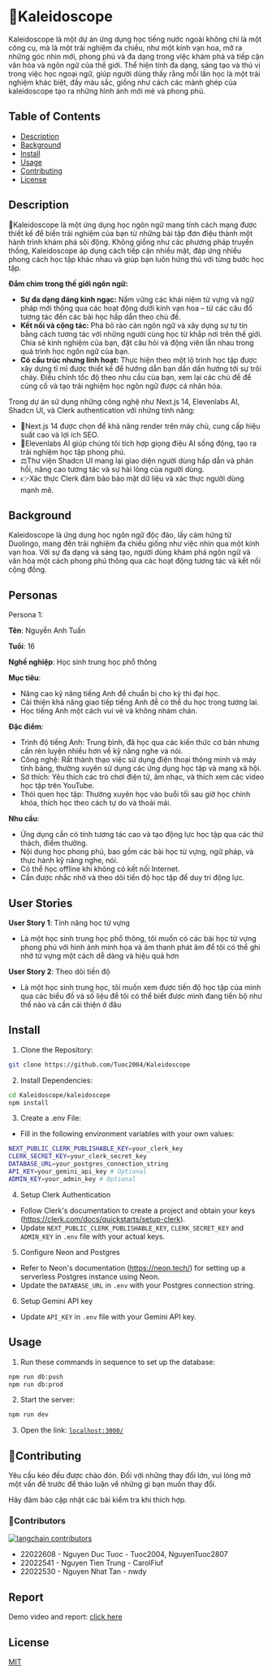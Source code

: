 # 🏫Kaleidoscope

Kaleidoscope là một dự án ứng dụng học tiếng nước ngoài không chỉ là một công cụ, mà là một trải nghiệm đa chiều, như một kính vạn hoa, mở ra những góc nhìn mới, phong phú và đa dạng trong việc khám phá và tiếp cận văn hóa và ngôn ngữ của thế giới. Thể hiện tính đa dạng, sáng tạo và thú vị trong việc học ngoại ngữ, giúp người dùng thấy rằng mỗi lần học là một trải nghiệm khác biệt, đầy màu sắc, giống như cách các mảnh ghép của kaleidoscope tạo ra những hình ảnh mới mẻ và phong phú.

## Table of Contents

- [Description](#description)
- [Background](#background)
- [Install](#install)
- [Usage](#usage)
- [Contributing](#contributing)
- [License](#license)

## Description

🚀Kaleidoscope là một ứng dụng học ngôn ngữ mang tính cách mạng được thiết kế để biến trải nghiệm của bạn từ những bài tập đơn điệu thành một hành trình khám phá sôi động. Không giống như các phương pháp truyền thống, Kaleidoscope áp dụng cách tiếp cận nhiều mặt, đáp ứng nhiều phong cách học tập khác nhau và giúp bạn luôn hứng thú với từng bước học tập.

**Đắm chìm trong thế giới ngôn ngữ:**

- **Sự đa dạng đáng kinh ngạc:** Nắm vững các khái niệm từ vựng và ngữ pháp mới thông qua các hoạt động dưới kính vạn hoa – từ các câu đố tương tác đến các bài học hấp dẫn theo chủ đề.
- **Kết nối và cộng tác:** Phá bỏ rào cản ngôn ngữ và xây dựng sự tự tin bằng cách tương tác với những người cùng học từ khắp nơi trên thế giới. Chia sẻ kinh nghiệm của bạn, đặt câu hỏi và động viên lẫn nhau trong quá trình học ngôn ngữ của bạn.
- **Có cấu trúc nhưng linh hoạt:** Thực hiện theo một lộ trình học tập được xây dựng tỉ mỉ được thiết kế để hướng dẫn bạn dần dần hướng tới sự trôi chảy. Điều chỉnh tốc độ theo nhu cầu của bạn, xem lại các chủ đề để củng cố và tạo trải nghiệm học ngôn ngữ được cá nhân hóa.

Trong dự án sử dụng những công nghệ như Next.js 14, Elevenlabs AI, Shadcn UI, và Clerk authentication với những tính năng:

- 📃Next.js 14 được chọn để khả năng render trên máy chủ, cung cấp hiệu suất cao và lợi ích SEO.
- 🤖Elevenlabs AI giúp chúng tôi tích hợp giọng điệu AI sống động, tạo ra trải nghiệm học tập phong phú.
- ⚖️Thư viện Shadcn UI mang lại giao diện người dùng hấp dẫn và phản hồi, nâng cao tương tác và sự hài lòng của người dùng.
- 👉Xác thực Clerk đảm bảo bảo mật dữ liệu và xác thực người dùng mạnh mẽ.

## Background

Kaleidoscope là ứng dụng học ngôn ngữ độc đáo, lấy cảm hứng từ Duolingo, mang đến trải nghiệm đa chiều giống như việc nhìn qua một kính vạn hoa. Với sự đa dạng và sáng tạo, người dùng khám phá ngôn ngữ và văn hóa một cách phong phú thông qua các hoạt động tương tác và kết nối cộng đồng.

## Personas
Persona 1:

**Tên**: Nguyễn Anh Tuấn

**Tuổi**: 16

**Nghề nghiệp**: Học sinh trung học phổ thông

**Mục tiêu**:
- Nâng cao kỹ năng tiếng Anh để chuẩn bị cho kỳ thi đại học.
- Cải thiện khả năng giao tiếp tiếng Anh để có thể du học trong tương lai.
- Học tiếng Anh một cách vui vẻ và không nhàm chán.

**Đặc điểm**:
- Trình độ tiếng Anh: Trung bình, đã học qua các kiến thức cơ bản nhưng cần rèn luyện nhiều hơn về kỹ năng nghe và nói.
- Công nghệ: Rất thành thạo việc sử dụng điện thoại thông minh và máy tính bảng, thường xuyên sử dụng các ứng dụng học tập và mạng xã hội.
- Sở thích: Yêu thích các trò chơi điện tử, âm nhạc, và thích xem các video học tập trên YouTube.
- Thói quen học tập: Thường xuyên học vào buổi tối sau giờ học chính khóa, thích học theo cách tự do và thoải mái.

**Nhu cầu**:
- Ứng dụng cần có tính tương tác cao và tạo động lực học tập qua các thử thách, điểm thưởng.
- Nội dung học phong phú, bao gồm các bài học từ vựng, ngữ pháp, và thực hành kỹ năng nghe, nói.
- Có thể học offline khi không có kết nối Internet.
- Cần được nhắc nhở và theo dõi tiến độ học tập để duy trì động lực.

## User Stories

**User Story 1**: Tính năng học từ vựng

- Là một học sinh trung học phổ thông, tôi muốn có các bài học từ vựng phong phú với hình ảnh minh họa và âm thanh phát âm để tôi có thể ghi nhớ từ vựng một cách dễ dàng và hiệu quả hơn

**User Story 2**: Theo dõi tiến độ

- Là một học sinh trung học, tôi muốn xem được tiến độ học tập của mình qua các biểu đồ và số liệu để tôi có thể biết được mình đang tiến bộ như thế nào và cần cải thiện ở đâu

## Install

1. Clone the Repository:

```bash
git clone https://github.com/Tuoc2004/Kaleidoscope
```

2. Install Dependencies:

```bash
cd Kaleidoscope/kaleidoscope
npm install
```

3. Create a .env File:

- Fill in the following environment variables with your own values:

```bash
NEXT_PUBLIC_CLERK_PUBLISHABLE_KEY=your_clerk_key
CLERK_SECRET_KEY=your_clerk_secret_key
DATABASE_URL=your_postgres_connection_string
API_KEY=your_gemini_api_key # Optional
ADMIN_KEY=your_admin_key # Optional
```

4. Setup Clerk Authentication

- Follow Clerk's documentation to create a project and obtain your keys (https://clerk.com/docs/quickstarts/setup-clerk).
- Update `NEXT_PUBLIC_CLERK_PUBLISHABLE_KEY`, `CLERK_SECRET_KEY` and `ADMIN_KEY`  in `.env` file with your actual keys.

5. Configure Neon and Postgres

- Refer to Neon's documentation (https://neon.tech/) for setting up a serverless Postgres instance using Neon.
- Update the `DATABASE_URL` in `.env` with your Postgres connection string.

6. Setup Gemini API key
- Update `API_KEY` in `.env` file with your Gemini API key.

## Usage

1. Run these commands in sequence to set up the database:

```bash
npm run db:push
npm run db:prod
```

2. Start the server:

```bash
npm run dev
```

3. Open the link: [`localhost:3000/`](http://localhost:3000/)

## 💁Contributing

Yêu cầu kéo đều được chào đón. Đối với những thay đổi lớn, vui lòng mở một vấn đề trước để thảo luận về những gì bạn muốn thay đổi.

Hãy đảm bảo cập nhật các bài kiểm tra khi thích hợp.

### 🌟Contributors
[![langchain contributors](https://contrib.rocks/image?repo=Tuoc2004/Kaleidoscope&max=2000)](https://github.com/Tuoc2004/Kaleidoscope/graphs/contributors)

- 22022608 - Nguyen Duc Tuoc - Tuoc2004, NguyenTuoc2807
- 22022541 - Nguyen Tien Trung - CarolFiuf
- 22022530 - Nguyen Nhat Tan - nwdy

## Report
Demo video and report: [click here](https://drive.google.com/drive/u/0/folders/1bpaCn2zjNh6H2AxyxwMLW4KMnf2f2lax)

## License

[MIT](https://choosealicense.com/licenses/mit/)
